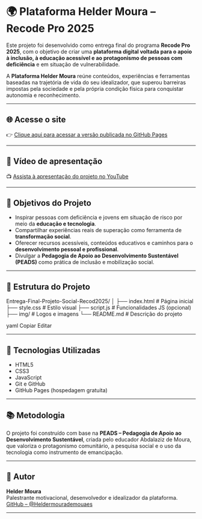 # 🌍 Plataforma Helder Moura – Recode Pro 2025

Este projeto foi desenvolvido como entrega final do programa **Recode Pro 2025**, com o objetivo de criar uma **plataforma digital voltada para o apoio à inclusão, à educação acessível e ao protagonismo de pessoas com deficiência** e em situação de vulnerabilidade.

A **Plataforma Helder Moura** reúne conteúdos, experiências e ferramentas baseadas na trajetória de vida do seu idealizador, que superou barreiras impostas pela sociedade e pela própria condição física para conquistar autonomia e reconhecimento.

---

## 🌐 Acesse o site

👉 [Clique aqui para acessar a versão publicada no GitHub Pages](https://heldermourademouaes.github.io/Entrega-Final-Projeto-Social-Recod2025)

---

## 🎥 Vídeo de apresentação

📺 [Assista à apresentação do projeto no YouTube](https://youtu.be/otyBOQtit2I)

---

## 🎯 Objetivos do Projeto

- Inspirar pessoas com deficiência e jovens em situação de risco por meio da **educação e tecnologia**.
- Compartilhar experiências reais de superação como ferramenta de **transformação social**.
- Oferecer recursos acessíveis, conteúdos educativos e caminhos para o **desenvolvimento pessoal e profissional**.
- Divulgar a **Pedagogia de Apoio ao Desenvolvimento Sustentável (PEADS)** como prática de inclusão e mobilização social.

---

## 🧱 Estrutura do Projeto

Entrega-Final-Projeto-Social-Recod2025/
│
├── index.html # Página inicial
├── style.css # Estilo visual
├── script.js # Funcionalidades JS (opcional)
├── img/ # Logos e imagens
└── README.md # Descrição do projeto

yaml
Copiar
Editar

---

## 🚀 Tecnologias Utilizadas

- HTML5  
- CSS3  
- JavaScript  
- Git e GitHub  
- GitHub Pages (hospedagem gratuita)

---

## 📚 Metodologia

O projeto foi construído com base na **PEADS – Pedagogia de Apoio ao Desenvolvimento Sustentável**, criada pelo educador Abdalaziz de Moura, que valoriza o protagonismo comunitário, a pesquisa social e o uso da tecnologia como instrumento de emancipação.

---

## 👤 Autor

**Helder Moura**  
Palestrante motivacional, desenvolvedor e idealizador da plataforma.  
[GitHub – @Heldermourademouaes](https://github.com/Heldermourademouaes)

---

